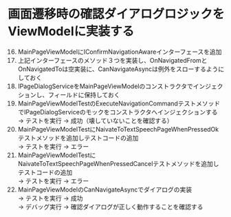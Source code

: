 # 画面遷移時の確認ダイアログロジックをViewModelに実装する

16. MainPageViewModelにIConfirmNavigationAwareインターフェースを追加  
17. 上記インターフェースのメソッド３つを実装し、OnNavigatedFromとOnNavigatedToは空実装に、CanNavigateAsyncは例外をスローするようにしておく  
18. IPageDialogServiceをMainPageViewModelのコンストラクタでインジェクションし、フィールドに保持しておく  
19. MainPageViewModelTestのExecuteNavigationCommandテストメソッドでIPageDialogServiceのモックをコンストラクタへインジェクションする  
-> テストを実行 -> 成功（壊していないことを確認する）  
20. MainPageViewModelTestにNaivateToTextSpeechPageWhenPressedOkテストメソッドを追加しテストコードの追加  
-> テストを実行 -> エラー
21. MainPageViewModelTestにNaivateToTextSpeechPageWhenPressedCancelテストメソッドを追加しテストコードの追加  
-> テストを実行 -> エラー  
22. MainPageViewModelのCanNavigateAsyncでダイアログの実装  
-> テストを実行 -> 成功  
-> デバッグ実行 -> 確認ダイアログが正しく動作することを確認する  
